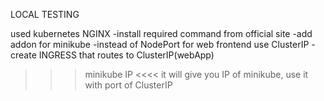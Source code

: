 LOCAL TESTING

used kubernetes NGINX
-install required command from official site
-add addon for minikube
-instead of NodePort for web frontend use ClusterIP
-create INGRESS that routes to ClusterIP(webApp)

>>> minikube IP  <<<< it will give you IP of minikube, use it with port of ClusterIP

